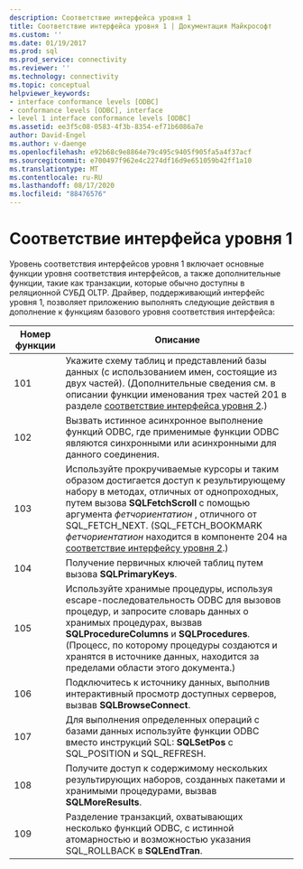 ```yaml
---
description: Соответствие интерфейса уровня 1
title: Соответствие интерфейса уровня 1 | Документация Майкрософт
ms.custom: ''
ms.date: 01/19/2017
ms.prod: sql
ms.prod_service: connectivity
ms.reviewer: ''
ms.technology: connectivity
ms.topic: conceptual
helpviewer_keywords:
- interface conformance levels [ODBC]
- conformance levels [ODBC], interface
- level 1 interface conformance levels [ODBC]
ms.assetid: ee3f5c08-0583-4f3b-8354-ef71b6086a7e
author: David-Engel
ms.author: v-daenge
ms.openlocfilehash: e92b68c9e8864e79c495c9405f905fa5a4f37acf
ms.sourcegitcommit: e700497f962e4c2274df16d9e651059b42ff1a10
ms.translationtype: MT
ms.contentlocale: ru-RU
ms.lasthandoff: 08/17/2020
ms.locfileid: "88476576"
---
```

# <a name="level-1-interface-conformance"></a>Соответствие интерфейса уровня 1
Уровень соответствия интерфейсов уровня 1 включает основные функции уровня соответствия интерфейсов, а также дополнительные функции, такие как транзакции, которые обычно доступны в реляционной СУБД OLTP. Драйвер, поддерживающий интерфейс уровня 1, позволяет приложению выполнять следующие действия в дополнение к функциям базового уровня соответствия интерфейса:  
  
|Номер функции|Описание|  
|-|-|  
|101|Укажите схему таблиц и представлений базы данных (с использованием имен, состоящие из двух частей). (Дополнительные сведения см. в описании функции именования трех частей 201 в разделе [соответствие интерфейса уровня 2](../../../odbc/reference/develop-app/level-2-interface-conformance.md).)|  
|102|Вызвать истинное асинхронное выполнение функций ODBC, где применимые функции ODBC являются синхронными или асинхронными для данного соединения.|  
|103|Используйте прокручиваемые курсоры и таким образом достигается доступ к результирующему набору в методах, отличных от однопроходных, путем вызова **SQLFetchScroll** с помощью аргумента *фетчориентатион* , отличного от SQL_FETCH_NEXT. (SQL_FETCH_BOOKMARK *фетчориентатион* находится в компоненте 204 на [соответствие интерфейсу уровня 2](../../../odbc/reference/develop-app/level-2-interface-conformance.md).)|  
|104|Получение первичных ключей таблиц путем вызова **SQLPrimaryKeys**.|  
|105|Используйте хранимые процедуры, используя escape-последовательность ODBC для вызовов процедур, и запросите словарь данных о хранимых процедурах, вызвав **SQLProcedureColumns** и **SQLProcedures**. (Процесс, по которому процедуры создаются и хранятся в источнике данных, находится за пределами области этого документа.)|  
|106|Подключитесь к источнику данных, выполнив интерактивный просмотр доступных серверов, вызвав **SQLBrowseConnect**.|  
|107|Для выполнения определенных операций с базами данных используйте функции ODBC вместо инструкций SQL: **SQLSetPos** с SQL_POSITION и SQL_REFRESH.|  
|108|Получите доступ к содержимому нескольких результирующих наборов, созданных пакетами и хранимыми процедурами, вызвав **SQLMoreResults**.|  
|109|Разделение транзакций, охватывающих несколько функций ODBC, с истинной атомарностью и возможностью указания SQL_ROLLBACK в **SQLEndTran**.|
